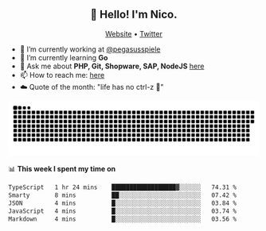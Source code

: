 <h2 align="center">👋 Hello! I'm Nico.</h2>
<p align="center">
  <a href="https://gruselhaus.com">Website</a> •
  <a href="https://twitter.com/NicoFinkernagel">Twitter</a>
</p>


- 🔭 I’m currently working at [@pegasusspiele](https://pegasus.de/en)
- 🌱 I’m currently learning **Go**
- 💬 Ask me about **PHP, Git, Shopware, SAP, NodeJS** [here](https://github.com/gruselhaus/gruselhaus/issues)
- 📫 How to reach me: [here](https://github.com/gruselhaus/gruselhaus/issues)
- ☁️ Quote of the month: "life has no ctrl-z 🌴"

![snake gif](https://github.com/gruselhaus/gruselhaus/blob/output/github-contribution-grid-snake.svg)

📊 **This week I spent my time on**
<!--START_SECTION:waka-->
```text
TypeScript   1 hr 24 mins    ██████████████████▓░░░░░░   74.31 % 
Smarty       8 mins          ██░░░░░░░░░░░░░░░░░░░░░░░   07.42 % 
JSON         4 mins          █░░░░░░░░░░░░░░░░░░░░░░░░   03.84 % 
JavaScript   4 mins          █░░░░░░░░░░░░░░░░░░░░░░░░   03.74 % 
Markdown     4 mins          █░░░░░░░░░░░░░░░░░░░░░░░░   03.56 % 
```
<!--END_SECTION:waka-->
